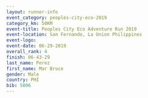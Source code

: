 ```yaml
---
layout: runner-info 
event_category: peoples-city-eco-2019 
category_km: 50KM 
event-title: Peoples City Eco Adventure Run 2019 
event-location: San Fernando, La Union Philippines 
event-logo: 
event-date: 06-29-2019 
overall_rank: 4
finish: 06-43-29
last_name: Perez
first_name: Mar Bruce
gender: Male
country: PHI
bib: 5006
---
```


